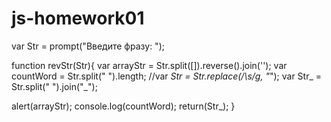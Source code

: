 # js-homework01
var Str = prompt("Введите фразу: ");

function revStr(Str){
var arrayStr = Str.split([]).reverse().join('');
var countWord = Str.split(" ").length;
//var _Str = Str.replace(/\s/g,  "_");
var Str_ = Str.split(" ").join("_");

alert(arrayStr);
console.log(countWord);
return(Str_);
}
